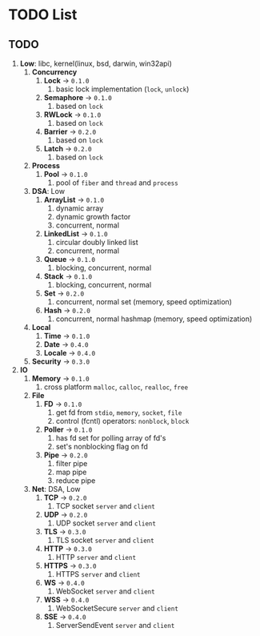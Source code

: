 # TODO List

## TODO

1. __Low__: libc, kernel(linux, bsd, darwin, win32api)
    1. __Concurrency__
        1. __Lock__ -> `0.1.0`
            1. basic lock implementation (`lock`, `unlock`)
        2. __Semaphore__ -> `0.1.0`
            1. based on `lock`
        3. __RWLock__ -> `0.1.0`
            1. based on `lock`
        4. __Barrier__ -> `0.2.0`
            1. based on `lock`
        5. __Latch__ -> `0.2.0`
            1. based on `lock`
    2. __Process__
        1. __Pool__ -> `0.1.0`
            1. pool of `fiber` and `thread` and `process`
    3. __DSA__: Low
        1. __ArrayList__ -> `0.1.0`
            1. dynamic array
            2. dynamic growth factor
            3. concurrent, normal
        2. __LinkedList__ -> `0.1.0`
            1. circular doubly linked list
            2. concurrent, normal
        3. __Queue__ -> `0.1.0`
            1. blocking, concurrent, normal
        4. __Stack__ -> `0.1.0`
            1. blocking, concurrent, normal
        5. __Set__ -> `0.2.0`
            1. concurrent, normal set (memory, speed optimization)
        6. __Hash__ -> `0.2.0`
            1. concurrent, normal hashmap (memory, speed optimization)
    4. __Local__
        1. __Time__ -> `0.1.0`
        2. __Date__ -> `0.4.0`
        3. __Locale__ -> `0.4.0`
    5. __Security__ -> `0.3.0`
2. __IO__
    1. __Memory__ -> `0.1.0`
        1. cross platform `malloc`, `calloc`, `realloc`, `free`
    2. __File__
        1. __FD__ -> `0.1.0`
            1. get fd from `stdio`, `memory`, `socket`, `file`
            2. control (fcntl) operators: `nonblock`, `block`
        2. __Poller__ -> `0.1.0`
            1. has fd set for polling array of fd's
            2. set's nonblocking flag on fd
        3. __Pipe__ -> `0.2.0`
            1. filter pipe
            2. map pipe
            3. reduce pipe
    3. __Net__: DSA, Low
        1. __TCP__ -> `0.2.0`
            1. TCP socket `server` and `client`
        2. __UDP__ -> `0.2.0`
            1. UDP socket `server` and `client`
        3. __TLS__ -> `0.3.0`
            1. TLS socket `server` and `client`
        4. __HTTP__ -> `0.3.0`
            1. HTTP `server` and `client`
        5. __HTTPS__ -> `0.3.0`
            1. HTTPS `server` and `client`
        6. __WS__ -> `0.4.0`
            1. WebSocket `server` and `client`
        7. __WSS__ -> `0.4.0`
            1. WebSocketSecure `server` and `client`
        8. __SSE__ -> `0.4.0`
            1. ServerSendEvent `server` and `client`